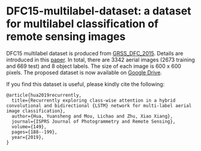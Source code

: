 # DFC15-multilabel-dataset: a dataset for multilabel classification of remote sensing images

DFC15 multilabel dataset is produced from [GRSS_DFC_2015](http://www.grss-ieee.org/community/technical-committees/data-fusion/2015-ieee-grss-data-fusion-contest/). Details are introduced in this [paper](https://arxiv.org/pdf/1807.11245.pdf). In total, there are 3342 aerial images (2673 training and 669 test) and 8 object labels. The size of each image is 600 x 600 pixels. The proposed dataset is now available on [Google Drive](https://drive.google.com/open?id=1TKGS6TIRxQ6a7gdaj0cHs-mRCtv_J1HA).

If you find this dataset is useful, please kindly cite the following:
```
@article{hua2019recurrently,
  title={Recurrently exploring class-wise attention in a hybrid convolutional and bidirectional {LSTM} network for multi-label aerial image classification},
  author={Hua, Yuansheng and Mou, Lichao and Zhu, Xiao Xiang},
  journal={ISPRS Journal of Photogrammetry and Remote Sensing},
  volume={149},
  pages={188--199},
  year={2019},
}
```
